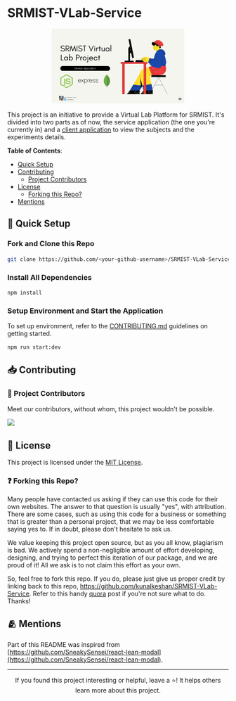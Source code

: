 # SRMIST-VLab-Service

<p align="center">
    <img src="./public/thumbnail.jpg" alt="SRMIST Service Application thumbnail" width="60%" />
</p>

This project is an initiative to provide a Virtual Lab Platform for SRMIST. It's divided into two parts as of now, the service application (the one you're currently in) and a [client application](https://github.com/kunalkeshan/SRMIST-VLab-Client) to view the subjects and the experiments details.

**Table of Contents**:

- [Quick Setup](#-quick-setup)
- [Contributing](#-contributing)
  - [Project Contributors](#-project-contributors)
- [License](#-license)
  - [Forking this Repo?](#-forking-this-repo)
- [Mentions](#-mentions)

## 🚀 Quick Setup

### Fork and Clone this Repo

```bash
git clone https://github.com/<your-github-username>/SRMIST-VLab-Service
```

### Install All Dependencies

```bash
npm install
```

### Setup Environment and Start the Application

To set up environment, refer to the [CONTRIBUTING.md](./CONTRIBUTING.md) guidelines on getting started.

```bash
npm run start:dev
```

## 📥 Contributing

### 🦸 Project Contributors

Meet our contributors, without whom, this project wouldn't be possible.

<a href="https://github.com/kunalkeshan/SRMIST-VLab-Service/graphs/contributors">
  <img src="https://contrib.rocks/image?repo=kunalkeshan/SRMIST-VLab-Service" />
</a>

## 📃 License

This project is licensed under the [MIT License](./LICENSE).

### ❓ Forking this Repo?

Many people have contacted us asking if they can use this code for their own websites. The answer to that question is usually "yes", with attribution. There are some cases, such as using this code for a business or something that is greater than a personal project, that we may be less comfortable saying yes to. If in doubt, please don't hesitate to ask us.

We value keeping this project open source, but as you all know, plagiarism is bad. We actively spend a non-negligible amount of effort developing, designing, and trying to perfect this iteration of our package, and we are proud of it! All we ask is to not claim this effort as your own.

So, feel free to fork this repo. If you do, please just give us proper credit by linking back to this repo, https://github.com/kunalkeshan/SRMIST-VLab-Service. Refer to this handy [quora](https://www.quora.com/Is-it-bad-to-copy-other-peoples-code) post if you're not sure what to do. Thanks!

## 🫂 Mentions

Part of this README was inspired from [https://github.com/SneakySensei/react-lean-modal](https://github.com/SneakySensei/react-lean-modal).

---

<p align="center">
If you found this project interesting or helpful, leave a ⭐! It helps others learn more about this project.
</p>